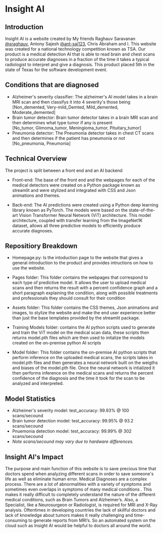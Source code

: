 # Insight AI

Introduction 
------------
Insight AI is a website created by My friends Raghauv Saravanan [@sraghauv](https://www.github.com/sraghauv), Antony Sajesh [@ant-saj123](https://www.github.com/ant-saj123), Chris Abraham and I. This website was created for a national technology competition known as TSA. Our product is a medical detection AI that is able to read brain and chest scans to produce accurate diagnoses in a fraction of the time it takes a typical radiologist to interpret and give a diagnosis. This product placed 5th in the state of Texas for the software development event.

Conditions that are diagnosed
----------------------------
 - Alzheimer's severity classifier: The alzheimer's AI model takes in a brain MRI scan and then classifys it into 4 severity's those being <br /> [Non_demented, Very-mild_Demted, Mild_demented, Moderate_demented] 
 - Brain tumor detector: Brain tumor detector takes in a brain MRI scan and then determines what type tumor if any is present <br /> [No_tumor, Glimoma_tumor, Meningioma_tumor, Pituitary_tumor]
 - Pneumonia detector: The Pneumonia detector takes in chest CT scans and then determines if the patient has pneumonia or not <br /> [No_pneumonia, Pneumonia]

Technical Overview
------------------
The project is split between a front end and an AI backend

  - Front-end: The base of the front end and the webpages for each of the medical detectors were created on a Python package known as streamlit and were stylized and integrated with CSS and Json animations and themes. 
  
  - Back-end: The AI predictions were created using a Python deep learning library known as PyTorch. The models were based on the state-of-the-art Vision Transformer Neural Network (ViT) architecture. This model architecture, coupled with transfer learning from the ImageNet1K dataset, allows all three predictive models to efficiently produce accurate diagnoses. 


Repositiory Breakdown
---------------------
- Homepage.py: Is the intoduction page to the website that gives a general introduction to the product and provides intructions on how to use the website.
- Pages folder: This folder contains the webpages that correspond to each type of predictive model. It allows the user to upload medical scans and then returns the result with a percent confidence graph and a short paragraph explaining the condition, along with possible treatments and professionals they should consult for their condition
- Assets folder: This folder contains the CSS themes, Json animations and images, to stylize the website and make the end user experience better than just the base templates provided by the streamlit package. 

- Training Models folder: contains the AI python scripts used to generate and train the ViT model on the medical scan data, these scripts then returns model.pth files which are then used to initalize the models created on the on-premise python AI scripts   
- Model folder: This folder contains the on-premise AI python scripts that perform inference on the uploaded medical scans, the scripts takes in model.pth files and then generates a neural network built on the weigths and biases of the model.pth file. Once the neural network is intialized it then performs inference on the medical scans and returns the percent confidence of the diagnosis and the time it took for the scan to be analyzed and interpreted. 

Model Statistics
----------------
 - Alzheimer's severity model: test_accuracy: 99.93% @ 100 scans/secound
 - Brain tumor detection model: test_accuracy: 99.95% @ 93.2 scans/secound
 - Pnuemonia detection model: test_accuracy: 99.99% @ 302 scans/secound <br />
 - *Note scans/secound may vary due to hardware differences.* 

Insight AI's Impact
------------------
The purpose and main function of this website is to save precious time that doctors spend when analyzing different scans in order to save someone's life as well as eliminate human error. Medical Diagnoses are a complex process. There are a lot of abnormalities with a variety of symptoms and sometimes even overlaps in symptoms of many medical conditions . This makes it really difficult to completely understand the nature of the different medical conditions, such as Brain Tumors and Alzheimer’s. Also, a Specialist, like a Neurosurgeon or Radiologist, is required for MRI and X-Ray analysis. Oftentimes in developing countries the lack of skillful doctors and lack of knowledge about tumors makes it really challenging and time-consuming to generate reports from MRI’s. So an automated system on the cloud such as Insight AI would be helpful to doctors all around the world.
 








